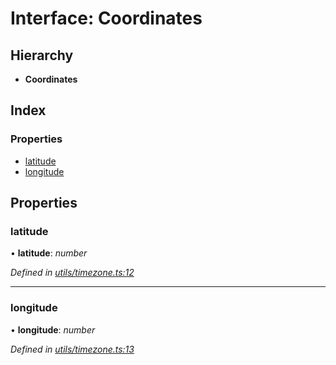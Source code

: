 # Interface: Coordinates

## Hierarchy

* **Coordinates**

## Index

### Properties

* [latitude](_utils_timezone_.coordinates.md#latitude)
* [longitude](_utils_timezone_.coordinates.md#longitude)

## Properties

###  latitude

• **latitude**: *number*

*Defined in [utils/timezone.ts:12](https://github.com/celo-org/celo-monorepo/blob/master/packages/sdk/network-utils/src/utils/timezone.ts#L12)*

___

###  longitude

• **longitude**: *number*

*Defined in [utils/timezone.ts:13](https://github.com/celo-org/celo-monorepo/blob/master/packages/sdk/network-utils/src/utils/timezone.ts#L13)*
